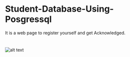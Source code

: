# Student-Database-Using-Posgressql
It is a web page to register yourself and get Acknowledged.
#
![alt text](http://github.com/ritikranjan12/mychat/blob/ritik/web.png?raw=true)
